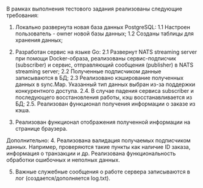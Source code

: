 В рамках выполнения тестового задания реализованы следующие требования:

1. Локально развернута новая база данных PostgreSQL:
   1.1 Настроен пользователь - owner новой базы данных;
   1.2 Созданы таблицы для хранения данных;
   
2. Разработан сервис на языке Go:
   2.1 Развернут NATS streaming server при помощи Docker-образа, реализованы сервис-подписчик (subscriber) и сервис, отправляющий сообщения (publisher) в NATS streaming server;
   2.2 Полученные подписчиком данные записываются в БД;
   2.3 Реализовано кэширование полученных данных в sync.Map. Указанный тип данных выбран из-за поддержки конкурентного доступа.
   2.4. В случае падения сервиса subscriber и последующего восстановления работы, кэш восстанавливается из БД;
   2.5. Реализован функционал получения информации о заказе из кэша.
   
3. Реализован функционал отображения полученной информации на странице браузера.

Дополнительно:
4. Реализована валидация получаемых подписчиком данных. Например, проверяются такие пункты как наличие ID заказа, информация о транзакции и др. Реализована функциональность обработки ошибочных и неполных данных.

5. Важные служебные сообщения о работе сервера записываются в лог (создается/дополняется log.txt).
   
